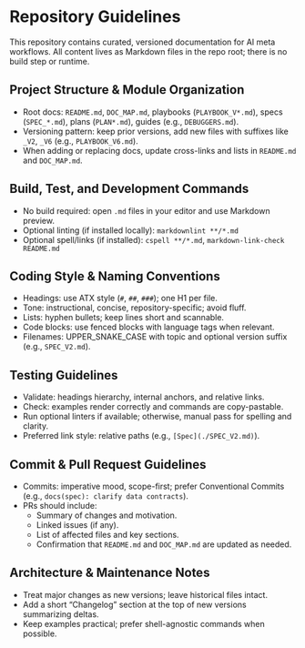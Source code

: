 # Repository Guidelines

This repository contains curated, versioned documentation for AI meta workflows. All content lives as Markdown files in the repo root; there is no build step or runtime.

## Project Structure & Module Organization
- Root docs: `README.md`, `DOC_MAP.md`, playbooks (`PLAYBOOK_V*.md`), specs (`SPEC_*.md`), plans (`PLAN*.md`), guides (e.g., `DEBUGGERS.md`).
- Versioning pattern: keep prior versions, add new files with suffixes like `_V2`, `_V6` (e.g., `PLAYBOOK_V6.md`).
- When adding or replacing docs, update cross-links and lists in `README.md` and `DOC_MAP.md`.

## Build, Test, and Development Commands
- No build required: open `.md` files in your editor and use Markdown preview.
- Optional linting (if installed locally): `markdownlint **/*.md`
- Optional spell/links (if installed): `cspell **/*.md`, `markdown-link-check README.md`

## Coding Style & Naming Conventions
- Headings: use ATX style (`#`, `##`, `###`); one H1 per file.
- Tone: instructional, concise, repository-specific; avoid fluff.
- Lists: hyphen bullets; keep lines short and scannable.
- Code blocks: use fenced blocks with language tags when relevant.
- Filenames: UPPER_SNAKE_CASE with topic and optional version suffix (e.g., `SPEC_V2.md`).

## Testing Guidelines
- Validate: headings hierarchy, internal anchors, and relative links.
- Check: examples render correctly and commands are copy-pastable.
- Run optional linters if available; otherwise, manual pass for spelling and clarity.
- Preferred link style: relative paths (e.g., `[Spec](./SPEC_V2.md)`).

## Commit & Pull Request Guidelines
- Commits: imperative mood, scope-first; prefer Conventional Commits (e.g., `docs(spec): clarify data contracts`).
- PRs should include:
  - Summary of changes and motivation.
  - Linked issues (if any).
  - List of affected files and key sections.
  - Confirmation that `README.md` and `DOC_MAP.md` are updated as needed.

## Architecture & Maintenance Notes
- Treat major changes as new versions; leave historical files intact.
- Add a short “Changelog” section at the top of new versions summarizing deltas.
- Keep examples practical; prefer shell-agnostic commands when possible.
